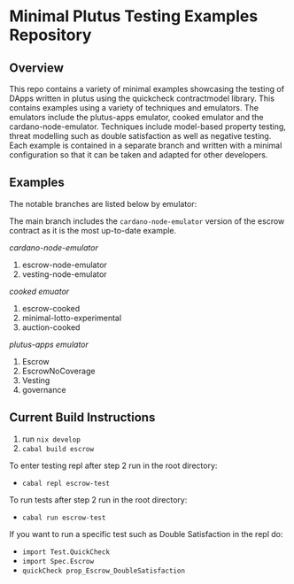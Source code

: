 # Minimal Plutus Testing Examples Repository

## Overview 

This repo contains a variety of minimal examples showcasing the testing of DApps written in plutus using the quickcheck contractmodel library. This contains examples using a variety of techniques and emulators. The emulators include the plutus-apps emulator, cooked emulator and the cardano-node-emulator. Techniques include model-based property testing, threat modelling such as double satisfaction as well as negative testing. Each example is contained in a separate branch and written with a minimal configuration so that it can be taken and adapted for other developers. 

## Examples 

The notable branches are listed below by emulator: 

The main branch includes the `cardano-node-emulator` version of the escrow contract as it is the most up-to-date example. 

*cardano-node-emulator*

1. escrow-node-emulator
2. vesting-node-emulator

*cooked emuator*

1. escrow-cooked
2. minimal-lotto-experimental
3. auction-cooked

*plutus-apps emulator*

1. Escrow
2. EscrowNoCoverage
3. Vesting 
4. governance

## Current Build Instructions

1. run `nix develop`
2. `cabal build escrow`

To enter testing repl after step 2 run in the root directory:

 - `cabal repl escrow-test`

To run tests after step 2 run in the root directory:

 - `cabal run escrow-test`

If you want to run a specific test such as Double Satisfaction in the repl do:

- `import Test.QuickCheck`
- `import Spec.Escrow`
- `quickCheck prop_Escrow_DoubleSatisfaction`
